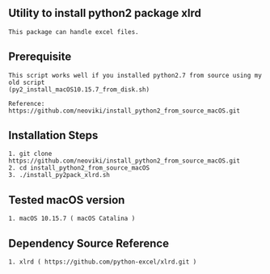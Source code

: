 ## Utility to install python2 package xlrd

    This package can handle excel files. 

## Prerequisite

    This script works well if you installed python2.7 from source using my old script 
    (py2_install_macOS10.15.7_from_disk.sh)

    Reference: https://github.com/neoviki/install_python2_from_source_macOS.git

## Installation Steps

    1. git clone https://github.com/neoviki/install_python2_from_source_macOS.git
    2. cd install_python2_from_source_macOS
    3. ./install_py2pack_xlrd.sh

## Tested macOS version

    1. macOS 10.15.7 ( macOS Catalina )

## Dependency Source Reference

    1. xlrd ( https://github.com/python-excel/xlrd.git )



